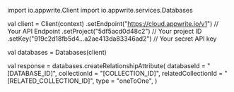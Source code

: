 import io.appwrite.Client
import io.appwrite.services.Databases

val client = Client(context)
    .setEndpoint("https://cloud.appwrite.io/v1") // Your API Endpoint
    .setProject("5df5acd0d48c2") // Your project ID
    .setKey("919c2d18fb5d4...a2ae413da83346ad2") // Your secret API key

val databases = Databases(client)

val response = databases.createRelationshipAttribute(
    databaseId = "[DATABASE_ID]",
    collectionId = "[COLLECTION_ID]",
    relatedCollectionId = "[RELATED_COLLECTION_ID]",
    type = "oneToOne",
)
